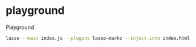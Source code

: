 # playground
Playground

```bash
lasso --main index.js --plugins lasso-marko --inject-into index.html
```
